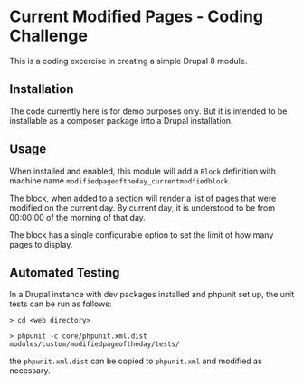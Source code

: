 Current Modified Pages - Coding Challenge
=========================================

This is a coding excercise in creating a simple Drupal 8 module.

## Installation

The code currently here is for demo purposes only. But it is intended to be
installable as a composer package into a Drupal installation.

## Usage

When installed and enabled, this module will add a `Block` definition with
machine name `modifiedpageoftheday_currentmodfiedblock`.

The block, when added to a section will render a list of pages that were modified
on the current day. By current day, it is understood to be from 00:00:00 of the
morning of that day.

The block has a single configurable option to set the limit of how many pages to
display.


## Automated Testing

In a Drupal instance with dev packages installed and phpunit set up, the unit
tests can be run as follows:

```
> cd <web directory>

> phpunit -c core/phpunit.xml.dist modules/custom/modifiedpageoftheday/tests/

```
the `phpunit.xml.dist` can be copied to `phpunit.xml` and modified as necessary.
